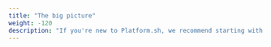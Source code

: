 ```yaml
---
title: "The big picture"
weight: -120
description: "If you're new to Platform.sh, we recommend starting with Structure and Build & Deploy, which will get you started on the right track to use Platform.sh most effectively."
---
```

